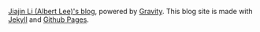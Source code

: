 [Jiajin Li (Albert Lee)'s blog](avallonking.github.io), powered by [Gravity](https://github.com/hemangsk/Gravity). This blog site is made with [Jekyll](https://jekyllrb.com) and [Github Pages](https://pages.github.com/).
